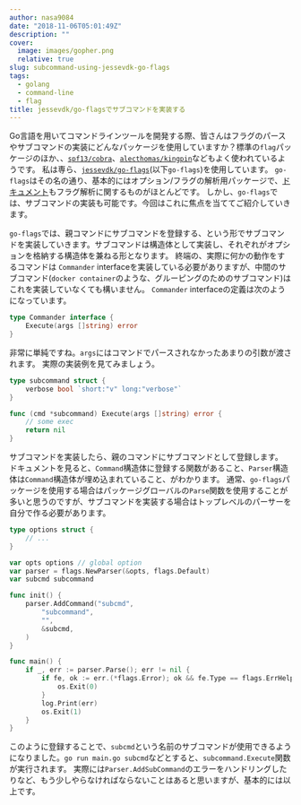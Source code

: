 ```yaml
---
author: nasa9084
date: "2018-11-06T05:01:49Z"
description: ""
cover:
  image: images/gopher.png
  relative: true
slug: subcommand-using-jessevdk-go-flags
tags:
  - golang
  - command-line
  - flag
title: jessevdk/go-flagsでサブコマンドを実装する
---
```



Go言語を用いてコマンドラインツールを開発する際、皆さんはフラグのパースやサブコマンドの実装にどんなパッケージを使用していますか？標準の`flag`パッケージのほか、、[`spf13/cobra`](https://github.com/spf13/cobra)、[`alecthomas/kingpin`](https://github.com/alecthomas/kingpin)などもよく使われているようです。
私は専ら、[`jessevdk/go-flags`](https://github.com/jessevdk/go-flags)(以下`go-flags`)を使用しています。
`go-flags`はその名の通り、基本的にはオプション/フラグの解析用パッケージで、[ドキュメント](https://godoc.org/github.com/jessevdk/go-flags)もフラグ解析に関するものがほとんどです。
しかし、`go-flags`では、サブコマンドの実装も可能です。今回はこれに焦点を当ててご紹介していきます。

`go-flags`では、親コマンドにサブコマンドを登録する、という形でサブコマンドを実装していきます。サブコマンドは構造体として実装し、それぞれがオプションを格納する構造体を兼ねる形となります。
終端の、実際に何かの動作をするコマンドは `Commander` interfaceを実装している必要がありますが、中間のサブコマンド(`docker container`のような、グルーピングのためのサブコマンド)はこれを実装していなくても構いません。
`Commander` interfaceの定義は次のようになっています。

``` go
type Commander interface {
    Execute(args []string) error
}
```

非常に単純ですね。`args`にはコマンドでパースされなかったあまりの引数が渡されます。
実際の実装例を見てみましょう。


``` go
type subcommand struct {
    verbose bool `short:"v" long:"verbose"`
}

func (cmd *subcommand) Execute(args []string) error {
    // some exec
    return nil
}
```

サブコマンドを実装したら、親のコマンドにサブコマンドとして登録します。
ドキュメントを見ると、`Command`構造体に登録する関数があること、`Parser`構造体は`Command`構造体が埋め込まれていること、がわかります。
通常、`go-flags`パッケージを使用する場合はパッケージグローバルの`Parse`関数を使用することが多いと思うのですが、サブコマンドを実装する場合はトップレベルのパーサーを自分で作る必要があります。

``` go
type options struct {
    // ...
}

var opts options // global option
var parser = flags.NewParser(&opts, flags.Default)
var subcmd subcommand

func init() {
    parser.AddCommand("subcmd",
        "subcommand",
        "",
        &subcmd,
    )
}

func main() {
    if _, err := parser.Parse(); err != nil {
        if fe, ok := err.(*flags.Error); ok && fe.Type == flags.ErrHelp {
            os.Exit(0)
        }
        log.Print(err)
        os.Exit(1)
    }
}
```

このように登録することで、`subcmd`という名前のサブコマンドが使用できるようになりました。`go run main.go subcmd`などとすると、`subcommand.Execute`関数が実行されます。
実際には`Parser.AddSubCommand`のエラーをハンドリングしたりなど、もう少しやらなければならないことはあると思いますが、基本的には以上です。




